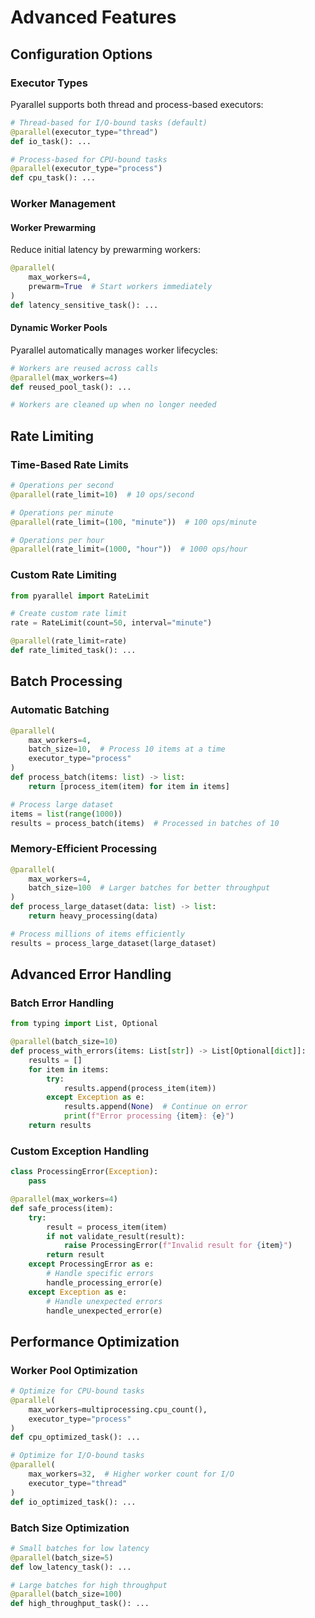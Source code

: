 # Advanced Features

## Configuration Options

### Executor Types

Pyarallel supports both thread and process-based executors:

```python
# Thread-based for I/O-bound tasks (default)
@parallel(executor_type="thread")
def io_task(): ...

# Process-based for CPU-bound tasks
@parallel(executor_type="process")
def cpu_task(): ...
```

### Worker Management

#### Worker Prewarming

Reduce initial latency by prewarming workers:

```python
@parallel(
    max_workers=4,
    prewarm=True  # Start workers immediately
)
def latency_sensitive_task(): ...
```

#### Dynamic Worker Pools

Pyarallel automatically manages worker lifecycles:

```python
# Workers are reused across calls
@parallel(max_workers=4)
def reused_pool_task(): ...

# Workers are cleaned up when no longer needed
```

## Rate Limiting

### Time-Based Rate Limits

```python
# Operations per second
@parallel(rate_limit=10)  # 10 ops/second

# Operations per minute
@parallel(rate_limit=(100, "minute"))  # 100 ops/minute

# Operations per hour
@parallel(rate_limit=(1000, "hour"))  # 1000 ops/hour
```

### Custom Rate Limiting

```python
from pyarallel import RateLimit

# Create custom rate limit
rate = RateLimit(count=50, interval="minute")

@parallel(rate_limit=rate)
def rate_limited_task(): ...
```

## Batch Processing

### Automatic Batching

```python
@parallel(
    max_workers=4,
    batch_size=10,  # Process 10 items at a time
    executor_type="process"
)
def process_batch(items: list) -> list:
    return [process_item(item) for item in items]

# Process large dataset
items = list(range(1000))
results = process_batch(items)  # Processed in batches of 10
```

### Memory-Efficient Processing

```python
@parallel(
    max_workers=4,
    batch_size=100  # Larger batches for better throughput
)
def process_large_dataset(data: list) -> list:
    return heavy_processing(data)

# Process millions of items efficiently
results = process_large_dataset(large_dataset)
```

## Advanced Error Handling

### Batch Error Handling

```python
from typing import List, Optional

@parallel(batch_size=10)
def process_with_errors(items: List[str]) -> List[Optional[dict]]:
    results = []
    for item in items:
        try:
            results.append(process_item(item))
        except Exception as e:
            results.append(None)  # Continue on error
            print(f"Error processing {item}: {e}")
    return results
```

### Custom Exception Handling

```python
class ProcessingError(Exception):
    pass

@parallel(max_workers=4)
def safe_process(item):
    try:
        result = process_item(item)
        if not validate_result(result):
            raise ProcessingError(f"Invalid result for {item}")
        return result
    except ProcessingError as e:
        # Handle specific errors
        handle_processing_error(e)
    except Exception as e:
        # Handle unexpected errors
        handle_unexpected_error(e)
```

## Performance Optimization

### Worker Pool Optimization

```python
# Optimize for CPU-bound tasks
@parallel(
    max_workers=multiprocessing.cpu_count(),
    executor_type="process"
)
def cpu_optimized_task(): ...

# Optimize for I/O-bound tasks
@parallel(
    max_workers=32,  # Higher worker count for I/O
    executor_type="thread"
)
def io_optimized_task(): ...
```

### Batch Size Optimization

```python
# Small batches for low latency
@parallel(batch_size=5)
def low_latency_task(): ...

# Large batches for high throughput
@parallel(batch_size=100)
def high_throughput_task(): ...
```